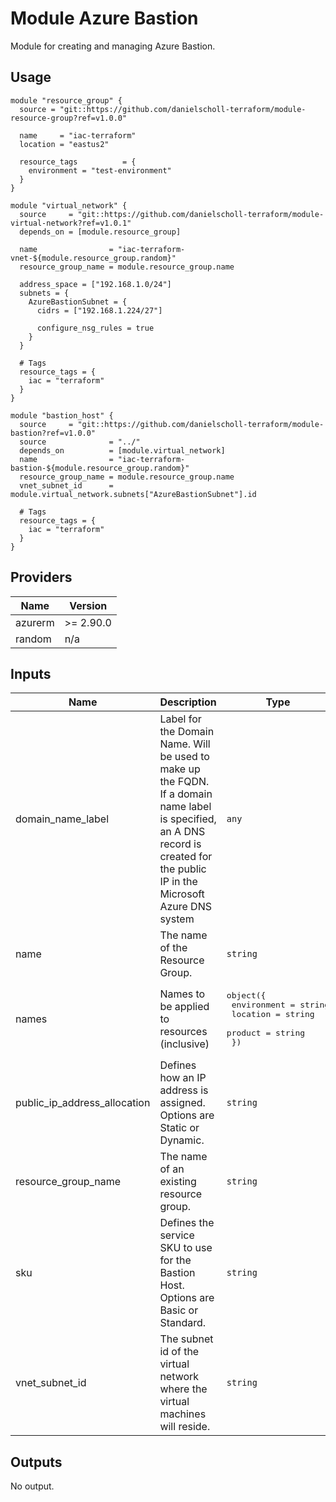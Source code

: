# Module Azure Bastion

Module for creating and managing Azure Bastion.

## Usage

```
module "resource_group" {
  source = "git::https://github.com/danielscholl-terraform/module-resource-group?ref=v1.0.0"

  name     = "iac-terraform"
  location = "eastus2"

  resource_tags          = {
    environment = "test-environment"
  }
}

module "virtual_network" {
  source     = "git::https://github.com/danielscholl-terraform/module-virtual-network?ref=v1.0.1"
  depends_on = [module.resource_group]

  name                = "iac-terraform-vnet-${module.resource_group.random}"
  resource_group_name = module.resource_group.name

  address_space = ["192.168.1.0/24"]
  subnets = {
    AzureBastionSubnet = {
      cidrs = ["192.168.1.224/27"]

      configure_nsg_rules = true
    }
  }

  # Tags
  resource_tags = {
    iac = "terraform"
  }
}

module "bastion_host" {
  source     = "git::https://github.com/danielscholl-terraform/module-bastion?ref=v1.0.0"
  source              = "../"
  depends_on          = [module.virtual_network]
  name                = "iac-terraform-bastion-${module.resource_group.random}"
  resource_group_name = module.resource_group.name
  vnet_subnet_id      = module.virtual_network.subnets["AzureBastionSubnet"].id

  # Tags
  resource_tags = {
    iac = "terraform"
  }
}
```

<!--- BEGIN_TF_DOCS --->
## Providers

| Name | Version |
|------|---------|
| azurerm | >= 2.90.0 |
| random | n/a |

## Inputs

| Name | Description | Type | Default | Required |
|------|-------------|------|---------|:-----:|
| domain\_name\_label | Label for the Domain Name. Will be used to make up the FQDN. If a domain name label is specified, an A DNS record is created for the public IP in the Microsoft Azure DNS system | `any` | n/a | yes |
| name | The name of the Resource Group. | `string` | n/a | yes |
| names | Names to be applied to resources (inclusive) | <pre>object({<br>    environment = string<br>    location    = string<br>    product     = string<br>  })</pre> | <pre>{<br>  "environment": "tf",<br>  "location": "eastus2",<br>  "product": "iac"<br>}</pre> | no |
| public\_ip\_address\_allocation | Defines how an IP address is assigned. Options are Static or Dynamic. | `string` | `"Static"` | no |
| resource\_group\_name | The name of an existing resource group. | `string` | n/a | yes |
| sku | Defines the service SKU to use for the Bastion Host. Options are Basic or Standard. | `string` | `"Basic"` | no |
| vnet\_subnet\_id | The subnet id of the virtual network where the virtual machines will reside. | `string` | n/a | yes |

## Outputs

No output.
<!--- END_TF_DOCS --->
